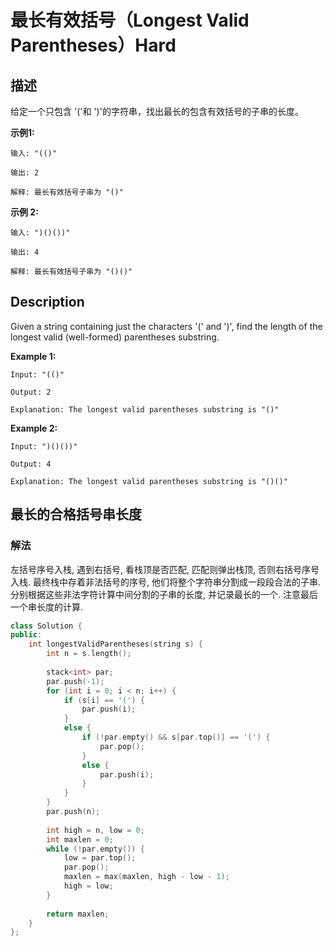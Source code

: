 # 最长有效括号（Longest Valid Parentheses）Hard
## 描述
给定一个只包含 &#39;(&#39;和 &#39;)&#39;的字符串，找出最长的包含有效括号的子串的长度。

**示例1:**
```
输入: "(()"

输出: 2

解释: 最长有效括号子串为 "()"
```


**示例 2:**
```
输入: ")()())"

输出: 4

解释: 最长有效括号子串为 "()()"
```

## Description
Given a string containing just the characters &#39;(&#39; and &#39;)&#39;, find the length of the longest valid (well-formed) parentheses substring.

**Example 1:**
```
Input: "(()"

Output: 2

Explanation: The longest valid parentheses substring is "()"
```


**Example 2:**
```
Input: ")()())"

Output: 4

Explanation: The longest valid parentheses substring is "()()"
```


## 最长的合格括号串长度
### 解法
左括号序号入栈, 遇到右括号, 看栈顶是否匹配, 匹配则弹出栈顶, 否则右括号序号入栈. 最终栈中存着非法括号的序号, 他们将整个字符串分割成一段段合法的子串. 分别根据这些非法字符计算中间分割的子串的长度, 并记录最长的一个. 注意最后一个串长度的计算.
```c++
class Solution {
public:
    int longestValidParentheses(string s) {
        int n = s.length();
        
        stack<int> par;
        par.push(-1);
        for (int i = 0; i < n; i++) {
            if (s[i] == '(') {
                par.push(i);
            }
            else {
                if (!par.empty() && s[par.top()] == '(') {
                    par.pop();
                }
                else {
                    par.push(i);
                }
            }
        }
        par.push(n);
        
        int high = n, low = 0;
        int maxlen = 0;
        while (!par.empty()) {
            low = par.top();
            par.pop();
            maxlen = max(maxlen, high - low - 1);
            high = low;
        }
        
        return maxlen;
    }
};
```